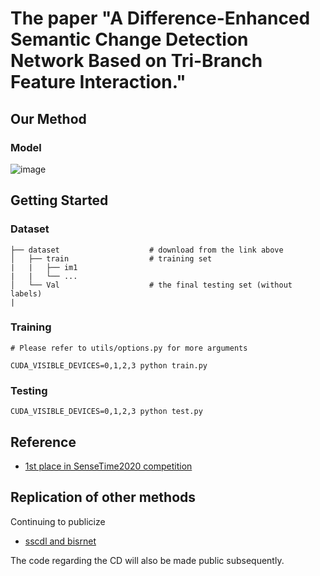 # The paper "A Difference-Enhanced Semantic Change Detection Network Based on Tri-Branch Feature Interaction."



## Our Method


### Model

![image](https://github.com/xbysq/TFINet-main/blob/main/img/TFINet.png)



## Getting Started

### Dataset

    ├── dataset                    # download from the link above
    │   ├── train                  # training set
    |   |   ├── im1
    |   |   └── ...
    │   └── Val                    # the final testing set (without labels)
    |

### Training
```
# Please refer to utils/options.py for more arguments

CUDA_VISIBLE_DEVICES=0,1,2,3 python train.py 
```

### Testing
```
CUDA_VISIBLE_DEVICES=0,1,2,3 python test.py
```
## Reference
- [1st place in SenseTime2020 competition](https://github.com/LiheYoung/SenseEarth2020-ChangeDetection)

## Replication of other methods

Continuing to publicize

- [sscdl and bisrnet]()

The code regarding the CD will also be made public subsequently.
